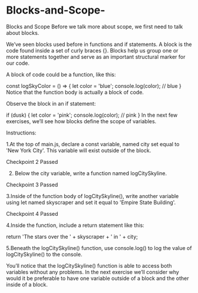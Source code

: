 # Blocks-and-Scope-

Blocks and Scope
Before we talk more about scope, we first need to talk about blocks.

We’ve seen blocks used before in functions and if statements. A block is the code found inside a set of curly braces {}. Blocks help us group one or more statements together and serve as an important structural marker for our code.

A block of code could be a function, like this:

const logSkyColor = () => {
  let color = 'blue'; 
  console.log(color); // blue 
}
Notice that the function body is actually a block of code.

Observe the block in an if statement:

if (dusk) {
  let color = 'pink';
  console.log(color); // pink
}
In the next few exercises, we’ll see how blocks define the scope of variables.

Instructions:

1.At the top of main.js, declare a const variable, named city set equal to 'New York City'. This variable will exist outside of the block.

Checkpoint 2 Passed

2. Below the city variable, write a function named logCitySkyline.

Checkpoint 3 Passed



3.Inside of the function body of logCitySkyline(), write another variable using let named skyscraper and set it equal to 'Empire State Building'.

Checkpoint 4 Passed



4.Inside the function, include a return statement like this:

return 'The stars over the ' + skyscraper + ' in ' + city;




5.Beneath the logCitySkyline() function, use console.log() to log the value of logCitySkyline() to the console.

You’ll notice that the logCitySkyline() function is able to access both variables without any problems. In the next exercise we’ll consider why would it be preferable to have one variable outside of a block and the other inside of a block.
